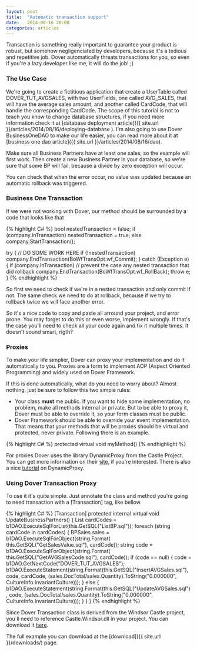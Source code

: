 ```yaml
---
layout: post
title:  "Automatic transaction support"
date:   2014-08-16 20:00
categories: articles
---
```


Transaction is something really important to guarantee your product is robust, but somehow negligenciated by developers, because it's a tedious and repetitive job. Dover automatically threats transactions for you, so even if you're a lazy developer like me, it will do the job! ;)

### The Use Case

We're going to create a fictitious application that create a UserTable called DOVER_TUT_AVGSALES, with two UserFields, one called AVG_SALES, that will have the average sales amount, and another called CardCode, that will handle the corresponding CardCode. The scope of this tutorial is not to teach you know to change database structures, if you need more information check it at [database deployment article]({{ site.url }}/articles/2014/08/16/deploying-database ). I'm also going to use Dover BusinessOneDAO to make our life easier, you can read more about it at [business one dao article]({{ site.url }}/articles/2014/08/16/dao).

Make sure all Business Partners have at least one sales, so the example will first work. Then create a new Business Partner in your database, so we're sure that some BP will fail, because a divide by zero exception will occur.

You can check that when the error occur, no value was updated because an automatic rollback was triggered.

### Business One Transaction

If we were not working with Dover, our method should be surrounded by a code that looks like that

{% highlight C# %}
bool nestedTransaction = false;
if (company.InTransaction)
    nestedTransaction = true;
else
    company.StartTransaction();

try
{
    // DO SOME WORK HERE
    if (!nestedTransaction)
        company.EndTransaction(BoWfTransOpt.wf_Commit);
}
catch (Exception e)
{
    if (company.InTransaction) // prevent the case any nested transaction that did rollback
        company.EndTransaction(BoWfTransOpt.wf_RollBack);
    throw e;
}
{% endhighlight %}

So first we need to check if we're in a nested transaction and only commit if not. The same check we need to do at rollback, because if we try to rollback twice we will face another error.

So it's a nice code to copy and paste all arround your project, and error prone. You may forget to do this or even worse, implement wrongly. If that's the case you'll need to check all your code again and fix it multiple times. It doesn't sound smart, rigth?

### Proxies

To make your life simplier, Dover can proxy your implementation and do it automatically to you. Proxies are a form to implement AOP (Aspect Oriented Programming) and widely used on Dover Framework. 

If this is done automatically, what do you need to worry about? Almost nothing, just be sure to follow this two simple rules:

* Your class **must** me public. If you want to hide some implementation, no problem, make all methods internal or private. But to be able to proxy it, Dover must be able to override it, so your form classes must be public.
* Dover Framework should be able to override your event implementation. That means that your methods that will be proxies should be virtual and protected, never private. Following there is an example.
 
{% highlight C# %}
protected virtual void myMethod()
{% endhighlight  %}

For proxies Dover uses the library DynamicProxy from the Castle Project. You can get more information on their [site]( http://www.castleproject.org/projects/dynamicproxy/ ), if you're interested. There is also a nice [tutorial]( http://kozmic.net/dynamic-proxy-tutorial/ ) on DynamicProxy.

### Using Dover Transaction Proxy

To use it it's quite simple. Just annotate the class and method you're going to need transaction with a [Transaction] tag, like bellow.


{% highlight C# %}
[Transaction]
protected internal virtual void UpdateBusinessPartners()
{
    List<string> cardCodes = b1DAO.ExecuteSqlForList<string>(this.GetSQL("ListBP.sql"));
    foreach (string cardCode in cardCodes)
    {
        BPSales sales = b1DAO.ExecuteSqlForObject<BPSales>(string.Format(
            this.GetSQL("GetSalesValue.sql"), cardCode));
        string code = b1DAO.ExecuteSqlForObject<string>(string.Format(
            this.GetSQL("GetAVGSalesCode.sql"), cardCode));
        if (code == null)
        {
            code = b1DAO.GetNextCode("DOVER_TUT_AVGSALES");
            b1DAO.ExecuteStatement(string.Format(this.GetSQL("InsertAVGSales.sql"),
                code, cardCode,
                (sales.DocTotal/sales.Quantity).ToString("0.000000", CultureInfo.InvariantCulture)));
        }
        else
        {
            b1DAO.ExecuteStatement(string.Format(this.GetSQL("UpdateAVGSales.sql"),
                code, (sales.DocTotal/sales.Quantity).ToString("0.000000", CultureInfo.InvariantCulture)));
        }
    }
}
{% endhighlight %}

Since Dover Transaction class is derived from the Windsor Castle project, you`ll need to reference Castle.Windsor.dll in your project. You can download it [here](https://github.com/efpiva/dover/tree/master/Assemblies).

The full example you can download at the [download]({{ site.url }}/downloads/) page.
